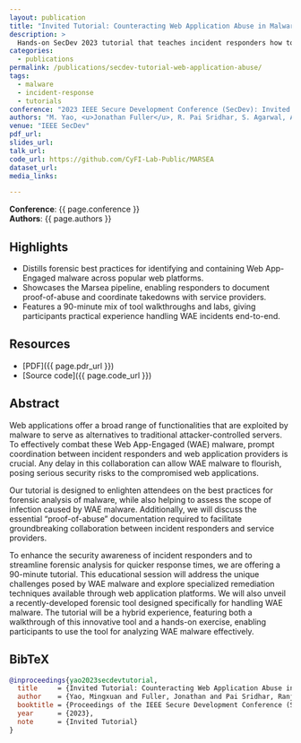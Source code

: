 ```yaml
---
layout: publication
title: "Invited Tutorial: Counteracting Web Application Abuse in Malware"
description: >
  Hands-on SecDev 2023 tutorial that teaches incident responders how to triage and remediate Web App-Engaged malware using the Marsea toolchain.
categories:
  - publications
permalink: /publications/secdev-tutorial-web-application-abuse/
tags:
  - malware
  - incident-response
  - tutorials
conference: "2023 IEEE Secure Development Conference (SecDev): Invited Tutorial"
authors: "M. Yao, <u>Jonathan Fuller</u>, R. Pai Sridhar, S. Agarwal, A. K. Sikder, B. Saltaformaggio"
venue: "IEEE SecDev"
pdf_url:
slides_url: 
talk_url: 
code_url: https://github.com/CyFI-Lab-Public/MARSEA
dataset_url: 
media_links:

---
```


**Conference**: {{ page.conference }}  
**Authors**: {{ page.authors }}

## Highlights

- Distills forensic best practices for identifying and containing Web App-Engaged malware across popular web platforms.
- Showcases the Marsea pipeline, enabling responders to document proof-of-abuse and coordinate takedowns with service providers.
- Features a 90-minute mix of tool walkthroughs and labs, giving participants practical experience handling WAE incidents end-to-end.

## Resources

- [PDF]({{ page.pdr_url }})  
- [Source code]({{ page.code_url }})  


## Abstract

Web applications offer a broad range of functionalities that are exploited by malware to serve as alternatives to traditional attacker-controlled servers. To effectively combat these Web App-Engaged (WAE) malware, prompt coordination between incident responders and web application providers is crucial. Any delay in this collaboration can allow WAE malware to flourish, posing serious security risks to the compromised web applications.  
  
Our tutorial is designed to enlighten attendees on the best practices for forensic analysis of malware, while also helping to assess the scope of infection caused by WAE malware. Additionally, we will discuss the essential “proof-of-abuse” documentation required to facilitate groundbreaking collaboration between incident responders and service providers.  
  
To enhance the security awareness of incident responders and to streamline forensic analysis for quicker response times, we are offering a 90-minute tutorial. This educational session will address the unique challenges posed by WAE malware and explore specialized remediation techniques available through web application platforms. We will also unveil a recently-developed forensic tool designed specifically for handling WAE malware. The tutorial will be a hybrid experience, featuring both a walkthrough of this innovative tool and a hands-on exercise, enabling participants to use the tool for analyzing WAE malware effectively.

## BibTeX

```bibtex
@inproceedings{yao2023secdevtutorial,
  title     = {Invited Tutorial: Counteracting Web Application Abuse in Malware},
  author    = {Yao, Mingxuan and Fuller, Jonathan and Pai Sridhar, Ranjita and Agarwal, Saumya and Sikder, Amit K. and Saltaformaggio, Brendan},
  booktitle = {Proceedings of the IEEE Secure Development Conference (SecDev)},
  year      = {2023},
  note      = {Invited Tutorial}
}
```
